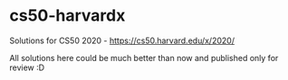 # cs50-harvardx

Solutions for CS50 2020  - https://cs50.harvard.edu/x/2020/

All solutions here could be much better than now and published only for review :D

